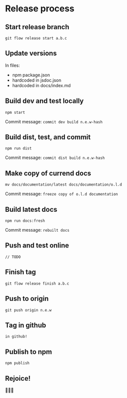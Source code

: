 Release process
===============


Start release branch
--------------------
```
git flow release start a.b.c
```


Update versions
---------------
In files:
+ npm package.json
+ hardcoded in jsdoc.json
+ hardcoded in docs/index.md


Build dev and test locally
--------------------------
```
npm start
```

Commit message: `commit dev build n.e.w-hash`


Build dist, test, and commit
----------------------------
```
npm run dist
```

Commit message: `commit dist build n.e.w-hash`


Make copy of currend docs
-------------------------
```
mv docs/documentation/latest docs/documentation/o.l.d
```

Commit message: `freeze copy of o.l.d documentation`


Build latest docs
-----------------
```
npm run docs:fresh
```

Commit message: `rebuilt docs`


Push and test online
--------------------
```
// TODO
```


Finish tag
----------
```
git flow release finish a.b.c
```


Push to origin
--------------
```
git push origin n.e.w
```


Tag in github
-------------
```
in github!
```


Publish to npm
--------------
```
npm publish
```


Rejoice!
--------
🎉🎉🎉

